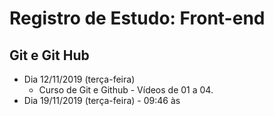 # Registro de Estudo: Front-end

## Git e Git Hub

- Dia 12/11/2019 (terça-feira)
  - Curso de Git e Github - Vídeos de 01 a 04.
- Dia 19/11/2019 (terça-feira) - 09:46 às 

